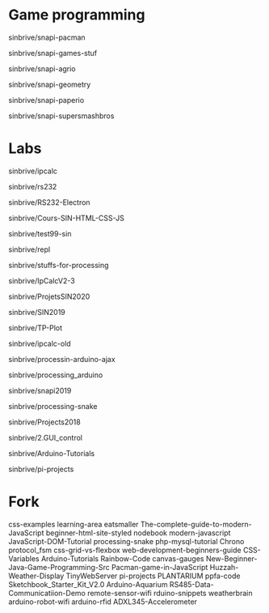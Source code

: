 
# Game programming

  sinbrive/snapi-pacman
  
  sinbrive/snapi-games-stuf
  
  sinbrive/snapi-agrio
  
  sinbrive/snapi-geometry
  
  sinbrive/snapi-paperio
  
  sinbrive/snapi-supersmashbros

# Labs
  sinbrive/ipcalc
  
  sinbrive/rs232
  
  sinbrive/RS232-Electron
  
  sinbrive/Cours-SIN-HTML-CSS-JS
  
  sinbrive/test99-sin
  
  sinbrive/repl
  
  sinbrive/stuffs-for-processing
  
  sinbrive/IpCalcV2-3
  
  sinbrive/ProjetsSIN2020
  
  sinbrive/SIN2019
  
  sinbrive/TP-Plot
  
  sinbrive/ipcalc-old
  
  sinbrive/processin-arduino-ajax
  
  sinbrive/processing_arduino
  
  sinbrive/snapi2019
  
  sinbrive/processing-snake
  
  sinbrive/Projects2018
  
  sinbrive/2.GUI_control
  
  sinbrive/Arduino-Tutorials
  
  sinbrive/pi-projects

# Fork

  css-examples
  learning-area
  eatsmaller
  The-complete-guide-to-modern-JavaScript
  beginner-html-site-styled
  nodebook
  modern-javascript
  JavaScript-DOM-Tutorial
  processing-snake
  php-mysql-tutorial
  Chrono
  protocol_fsm
  css-grid-vs-flexbox
  web-development-beginners-guide
  CSS-Variables
  Arduino-Tutorials
  Rainbow-Code
  canvas-gauges
  New-Beginner-Java-Game-Programming-Src
  Pacman-game-in-JavaScript
  Huzzah-Weather-Display
  TinyWebServer
  pi-projects
  PLANTARIUM
  ppfa-code
  Sketchbook_Starter_Kit_V2.0
  Arduino-Aquarium
  RS485-Data-Communicatiion-Demo
  remote-sensor-wifi
  rduino-snippets
  weatherbrain
  arduino-robot-wifi
  arduino-rfid
  ADXL345-Accelerometer





